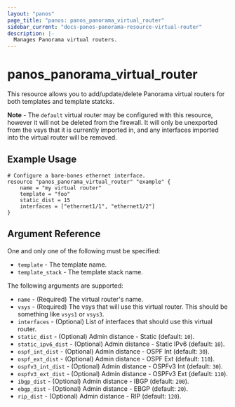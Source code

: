 ```yaml
---
layout: "panos"
page_title: "panos: panos_panorama_virtual_router"
sidebar_current: "docs-panos-panorama-resource-virtual-router"
description: |-
  Manages Panorama virtual routers.
---
```


# panos_panorama_virtual_router

This resource allows you to add/update/delete Panorama virtual routers
for both templates and template statcks.

**Note** - The `default` virtual router may be configured with this resource,
however it will not be deleted from the firewall.  It will only be unexported
from the vsys that it is currently imported in, and any interfaces imported
into the virtual router will be removed.

## Example Usage

```hcl
# Configure a bare-bones ethernet interface.
resource "panos_panorama_virtual_router" "example" {
    name = "my virtual router"
    template = "foo"
    static_dist = 15
    interfaces = ["ethernet1/1", "ethernet1/2"]
}
```

## Argument Reference

One and only one of the following must be specified:

* `template` - The template name.
* `template_stack` - The template stack name.

The following arguments are supported:

* `name` - (Required) The virtual router's name.
* `vsys` - (Required) The vsys that will use this virtual router.  This should
  be something like `vsys1` or `vsys3`.
* `interfaces` - (Optional) List of interfaces that should use this virtual
  router.
* `static_dist` - (Optional) Admin distance - Static (default: `10`).
* `static_ipv6_dist` - (Optional) Admin distance - Static IPv6 (default: `10`).
* `ospf_int_dist` - (Optional) Admin distance - OSPF Int (default: `30`).
* `ospf_ext_dist` - (Optional) Admin distance - OSPF Ext (default: `110`).
* `ospfv3_int_dist` - (Optional) Admin distance - OSPFv3 Int (default:
  `30`).
* `ospfv3_ext_dist` - (Optional) Admin distance - OSPFv3 Ext (default:
  `110`).
* `ibgp_dist` - (Optional) Admin distance - IBGP (default: `200`).
* `ebgp_dist` - (Optional) Admin distance - EBGP (default: `20`).
* `rip_dist` - (Optional) Admin distance - RIP (default: `120`).
